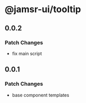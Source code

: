 # @jamsr-ui/tooltip

## 0.0.2

### Patch Changes

- fix main script

## 0.0.1

### Patch Changes

- base component templates
